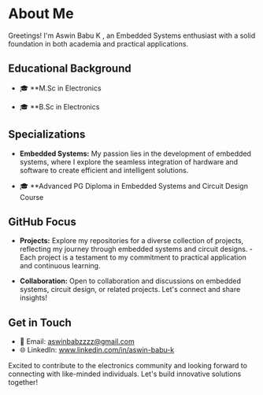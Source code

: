 # About Me

Greetings!  I'm Aswin Babu K , an Embedded Systems enthusiast with a solid foundation in both academia and practical applications.

## Educational Background

- 🎓 **M.Sc in Electronics 

- 🎓 **B.Sc in Electronics 

## Specializations

- **Embedded Systems:** My passion lies in the development of embedded systems, where I explore the seamless integration of hardware and software to create efficient and intelligent solutions.
  
- 🎓 **Advanced PG Diploma in Embedded Systems and Circuit Design Course


## GitHub Focus

- **Projects:** Explore my repositories for a diverse collection of projects, reflecting my journey through embedded systems and circuit designs.
              - Each project is a testament to my commitment to practical application and continuous learning.

- **Collaboration:** Open to collaboration and discussions on embedded systems, circuit design, or related projects. Let's connect and share insights!

## Get in Touch

- 📧 Email: aswinbabzzzz@gmail.com
- 🌐 LinkedIn: www.linkedin.com/in/aswin-babu-k


Excited to contribute to the electronics community and looking forward to connecting with like-minded individuals. Let's build innovative solutions together!
